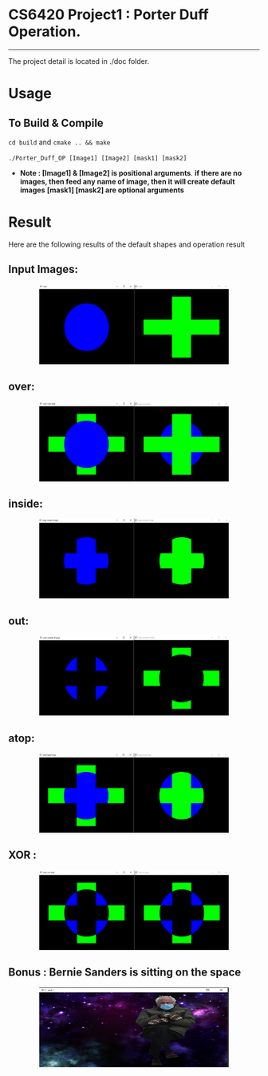 # CS6420 Project1 : Porter Duff Operation.
---

The project detail is located in ./doc folder.

# Usage
## To Build & Compile
`cd build` and `cmake .. && make `

`./Porter_Duff_OP [Image1] [Image2] [mask1] [mask2]`
- **Note : [Image1] & [Image2] is positional arguments**.
**if there are no images, then feed any name of image, then it will create default images**
**[mask1] [mask2] are optional arguments**

# Result
Here are the following results of the default shapes and operation result
## Input Images:
<p align="center">
  <img src="./image/Input_image.PNG" width="380" height="160" >
</p>

## over:
<p align="center">
  <img src="./image/over.PNG" width="380" height="160" >
</p>

## inside:
<p align="center">
  <img src="./image/inside.PNG" width="380" height="160" >
</p>

## out:
<p align="center">
  <img src="./image/outside.PNG" width="380" height="160" >
</p>

## atop:
<p align="center">
  <img src="./image/atop.PNG" width="380" height="160" >
</p>

## XOR :
<p align="center">
  <img src="./image/xor.PNG" width="380" height="160" >
</p>

## Bonus : Bernie Sanders is sitting on the space
<p align="center">
  <img src="./image/Bernie.PNG" width="380" height="160" >
</p>
